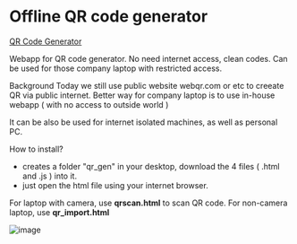 # Offline QR code generator

[QR Code Generator](https://wingsmaker.github.io/Github/qrgen.html)


Webapp for QR code generator. No need internet access, clean codes.
Can be used for those company laptop with restricted access.

Background
           Today we still use public website webqr.com or etc to creeate QR via public internet.
           Better way for company laptop is to use in-house webapp ( with no access to outside world  )

It can be also be used for internet isolated machines, as well as personal PC.

How to install?
- creates a folder "qr_gen" in your desktop, download the 4 files ( .html and .js ) into it.
- just open the html file using your internet browser.

For laptop with camera, use **qrscan.html** to scan QR code.
For non-camera laptop, use **qr_import.html**

![image](https://user-images.githubusercontent.com/32192638/122660970-41058300-d1b8-11eb-9a26-dce9c906cd62.png)
